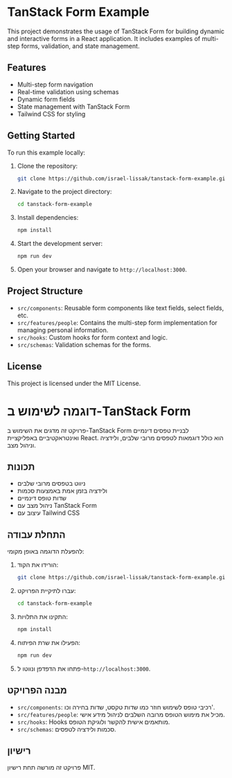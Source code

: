 # TanStack Form Example

This project demonstrates the usage of TanStack Form for building dynamic and interactive forms in a React application. It includes examples of multi-step forms, validation, and state management.

## Features

- Multi-step form navigation
- Real-time validation using schemas
- Dynamic form fields
- State management with TanStack Form
- Tailwind CSS for styling

## Getting Started

To run this example locally:

1. Clone the repository:
   ```bash
   git clone https://github.com/israel-lissak/tanstack-form-example.git
   ```

2. Navigate to the project directory:
   ```bash
   cd tanstack-form-example
   ```

3. Install dependencies:
   ```bash
   npm install
   ```

4. Start the development server:
   ```bash
   npm run dev
   ```

5. Open your browser and navigate to `http://localhost:3000`.

## Project Structure

- `src/components`: Reusable form components like text fields, select fields, etc.
- `src/features/people`: Contains the multi-step form implementation for managing personal information.
- `src/hooks`: Custom hooks for form context and logic.
- `src/schemas`: Validation schemas for the forms.

## License

This project is licensed under the MIT License.

# דוגמה לשימוש ב-TanStack Form

פרויקט זה מדגים את השימוש ב-TanStack Form לבניית טפסים דינמיים ואינטראקטיביים באפליקציית React. הוא כולל דוגמאות לטפסים מרובי שלבים, ולידציה וניהול מצב.

## תכונות

- ניווט בטפסים מרובי שלבים
- ולידציה בזמן אמת באמצעות סכמות
- שדות טופס דינמיים
- ניהול מצב עם TanStack Form
- עיצוב עם Tailwind CSS

## התחלת עבודה

להפעלת הדוגמה באופן מקומי:

1. הורידו את הקוד:
   ```bash
   git clone https://github.com/israel-lissak/tanstack-form-example.git
   ```

2. עברו לתיקיית הפרויקט:
   ```bash
   cd tanstack-form-example
   ```

3. התקינו את התלויות:
   ```bash
   npm install
   ```

4. הפעילו את שרת הפיתוח:
   ```bash
   npm run dev
   ```

5. פתחו את הדפדפן ונווטו ל-`http://localhost:3000`.

## מבנה הפרויקט

- `src/components`: רכיבי טופס לשימוש חוזר כמו שדות טקסט, שדות בחירה וכו'.
- `src/features/people`: מכיל את מימוש הטופס מרובה השלבים לניהול מידע אישי.
- `src/hooks`: Hooks מותאמים אישית להקשר ולוגיקת הטופס.
- `src/schemas`: סכמות ולידציה לטפסים.

## רישיון

פרויקט זה מורשה תחת רישיון MIT.

